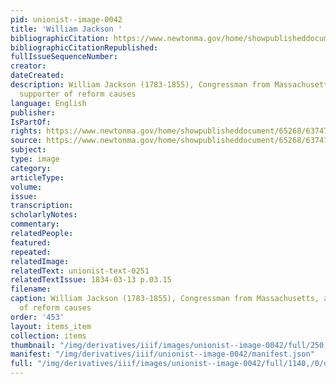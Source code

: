 ```yaml
---
pid: unionist--image-0042
title: 'William Jackson '
bibliographicCitation: https://www.newtonma.gov/home/showpublisheddocument/65268/637477796719100000
bibliographicCitationRepublished: 
fullIssueSequenceNumber: 
creator: 
dateCreated: 
description: William Jackson (1783-1855), Congressman from Massachusetts, and eager
  supporter of reform causes
language: English
publisher: 
IsPartOf: 
rights: https://www.newtonma.gov/home/showpublisheddocument/65268/637477796719100000
source: https://www.newtonma.gov/home/showpublisheddocument/65268/637477796719100000
subject: 
type: image
category: 
articleType: 
volume: 
issue: 
transcription: 
scholarlyNotes: 
commentary: 
relatedPeople: 
featured: 
repeated: 
relatedImage: 
relatedText: unionist-text-0251
relatedTextIssue: 1834-03-13 p.03.15
filename: 
caption: William Jackson (1783-1855), Congressman from Massachusetts, and eager supporter
  of reform causes
order: '453'
layout: items_item
collection: items
thumbnail: "/img/derivatives/iiif/images/unionist--image-0042/full/250,/0/default.jpg"
manifest: "/img/derivatives/iiif/unionist--image-0042/manifest.json"
full: "/img/derivatives/iiif/images/unionist--image-0042/full/1140,/0/default.jpg"
---
```

